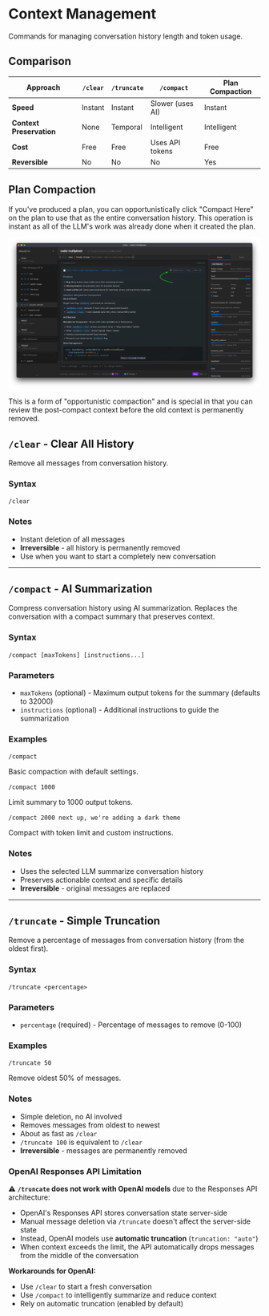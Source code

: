 # Context Management

Commands for managing conversation history length and token usage.

## Comparison

| Approach                 | `/clear` | `/truncate` | `/compact`       | Plan Compaction |
| ------------------------ | -------- | ----------- | ---------------- | --------------- |
| **Speed**                | Instant  | Instant     | Slower (uses AI) | Instant         |
| **Context Preservation** | None     | Temporal    | Intelligent      | Intelligent     |
| **Cost**                 | Free     | Free        | Uses API tokens  | Free            |
| **Reversible**           | No       | No          | No               | Yes             |

## Plan Compaction

If you've produced a plan, you can opportunistically click "Compact Here" on the plan to use that
as the entire conversation history. This operation is instant as all of the LLM's work was already
done when it created the plan.

![Plan Compaction](./img/plan-compact.webp)

This is a form of "opportunistic compaction" and is special in that you can review the post-compact
context before the old context is permanently removed.

## `/clear` - Clear All History

Remove all messages from conversation history.

### Syntax

```
/clear
```

### Notes

- Instant deletion of all messages
- **Irreversible** - all history is permanently removed
- Use when you want to start a completely new conversation

---

## `/compact` - AI Summarization

Compress conversation history using AI summarization. Replaces the conversation with a compact summary that preserves context.

### Syntax

```
/compact [maxTokens] [instructions...]
```

### Parameters

- `maxTokens` (optional) - Maximum output tokens for the summary (defaults to 32000)
- `instructions` (optional) - Additional instructions to guide the summarization

### Examples

```
/compact
```

Basic compaction with default settings.

```
/compact 1000
```

Limit summary to 1000 output tokens.

```
/compact 2000 next up, we're adding a dark theme
```

Compact with token limit and custom instructions.

### Notes

- Uses the selected LLM summarize conversation history
- Preserves actionable context and specific details
- **Irreversible** - original messages are replaced

---

## `/truncate` - Simple Truncation

Remove a percentage of messages from conversation history (from the oldest first).

### Syntax

```
/truncate <percentage>
```

### Parameters

- `percentage` (required) - Percentage of messages to remove (0-100)

### Examples

```
/truncate 50
```

Remove oldest 50% of messages.

### Notes

- Simple deletion, no AI involved
- Removes messages from oldest to newest
- About as fast as `/clear`
- `/truncate 100` is equivalent to `/clear`
- **Irreversible** - messages are permanently removed

### OpenAI Responses API Limitation

⚠️ **`/truncate` does not work with OpenAI models** due to the Responses API architecture:

- OpenAI's Responses API stores conversation state server-side
- Manual message deletion via `/truncate` doesn't affect the server-side state
- Instead, OpenAI models use **automatic truncation** (`truncation: "auto"`)
- When context exceeds the limit, the API automatically drops messages from the middle of the conversation

**Workarounds for OpenAI:**

- Use `/clear` to start a fresh conversation
- Use `/compact` to intelligently summarize and reduce context
- Rely on automatic truncation (enabled by default)
